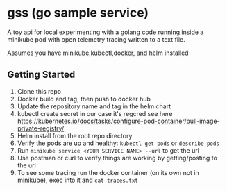 # gss (go sample service)

A toy api for local experimenting with a golang code running inside a minikube pod with open telemetry tracing written to a text file.

Assumes you have minikube,kubectl,docker, and helm installed

## Getting Started

1. Clone this repo
2. Docker build and tag, then push to docker hub
4. Update the repository name and tag in the helm chart
5. kubectl create secret in our case it's regcred see here https://kubernetes.io/docs/tasks/configure-pod-container/pull-image-private-registry/
6. Helm install from the root repo directory
7. Verify the pods are up and healthy: `kubectl get pods` or `describe pods`
8. Run `minikube service <YOUR SERVICE NAME> --url` to get the url
9. Use postman or curl to verify things are working by getting/posting to the url
10. To see some tracing run the docker container (on its own not in minikube), exec into it and `cat traces.txt`